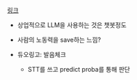[링크](https://www.elastic.co/kr/what-is/large-language-models#how-do-large-language-models-work)

- 상업적으로 LLM을 사용하는 것은 챗봇정도
- 사람의 노동력을 save하는 느낌?

- 듀오링고: 발음체크
  - STT를 쓰고 predict proba를 통해 판단
